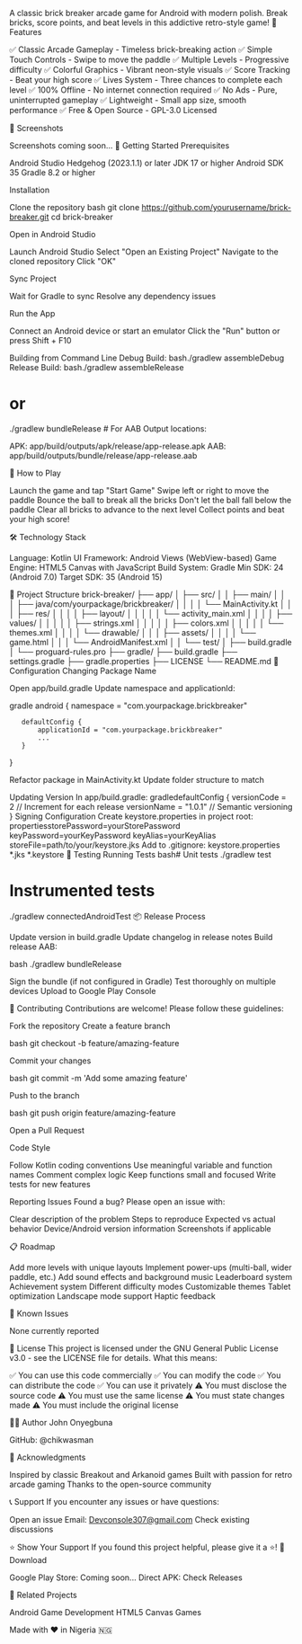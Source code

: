 A classic brick breaker arcade game for Android with modern polish. Break bricks, score points, and beat levels in this addictive retro-style game!
📱 Features

✅ Classic Arcade Gameplay - Timeless brick-breaking action
✅ Simple Touch Controls - Swipe to move the paddle
✅ Multiple Levels - Progressive difficulty
✅ Colorful Graphics - Vibrant neon-style visuals
✅ Score Tracking - Beat your high score
✅ Lives System - Three chances to complete each level
✅ 100% Offline - No internet connection required
✅ No Ads - Pure, uninterrupted gameplay
✅ Lightweight - Small app size, smooth performance
✅ Free & Open Source - GPL-3.0 Licensed

📸 Screenshots

Screenshots coming soon...
🚀 Getting Started
Prerequisites

Android Studio Hedgehog (2023.1.1) or later
JDK 17 or higher
Android SDK 35
Gradle 8.2 or higher

Installation

Clone the repository
bash   git clone https://github.com/yourusername/brick-breaker.git
   cd brick-breaker

Open in Android Studio

Launch Android Studio
Select "Open an Existing Project"
Navigate to the cloned repository
Click "OK"


Sync Project

Wait for Gradle to sync
Resolve any dependency issues


Run the App

Connect an Android device or start an emulator
Click the "Run" button or press Shift + F10



Building from Command Line
Debug Build:
bash./gradlew assembleDebug
Release Build:
bash./gradlew assembleRelease
# or
./gradlew bundleRelease  # For AAB
Output locations:

APK: app/build/outputs/apk/release/app-release.apk
AAB: app/build/outputs/bundle/release/app-release.aab

🎯 How to Play

Launch the game and tap "Start Game"
Swipe left or right to move the paddle
Bounce the ball to break all the bricks
Don't let the ball fall below the paddle
Clear all bricks to advance to the next level
Collect points and beat your high score!

🛠️ Technology Stack

Language: Kotlin
UI Framework: Android Views (WebView-based)
Game Engine: HTML5 Canvas with JavaScript
Build System: Gradle
Min SDK: 24 (Android 7.0)
Target SDK: 35 (Android 15)

📁 Project Structure
brick-breaker/
├── app/
│   ├── src/
│   │   ├── main/
│   │   │   ├── java/com/yourpackage/brickbreaker/
│   │   │   │   └── MainActivity.kt
│   │   │   ├── res/
│   │   │   │   ├── layout/
│   │   │   │   │   └── activity_main.xml
│   │   │   │   ├── values/
│   │   │   │   │   ├── strings.xml
│   │   │   │   │   ├── colors.xml
│   │   │   │   │   └── themes.xml
│   │   │   │   └── drawable/
│   │   │   ├── assets/
│   │   │   │   └── game.html
│   │   │   └── AndroidManifest.xml
│   │   └── test/
│   ├── build.gradle
│   └── proguard-rules.pro
├── gradle/
├── build.gradle
├── settings.gradle
├── gradle.properties
├── LICENSE
└── README.md
🔧 Configuration
Changing Package Name

Open app/build.gradle
Update namespace and applicationId:

gradle   android {
       namespace = "com.yourpackage.brickbreaker"
       
       defaultConfig {
           applicationId = "com.yourpackage.brickbreaker"
           ...
       }
   }

Refactor package in MainActivity.kt
Update folder structure to match

Updating Version
In app/build.gradle:
gradledefaultConfig {
    versionCode = 2        // Increment for each release
    versionName = "1.0.1"  // Semantic versioning
}
Signing Configuration
Create keystore.properties in project root:
propertiesstorePassword=yourStorePassword
keyPassword=yourKeyPassword
keyAlias=yourKeyAlias
storeFile=path/to/your/keystore.jks
Add to .gitignore:
keystore.properties
*.jks
*.keystore
🧪 Testing
Running Tests
bash# Unit tests
./gradlew test

# Instrumented tests
./gradlew connectedAndroidTest
📦 Release Process

Update version in build.gradle
Update changelog in release notes
Build release AAB:

bash   ./gradlew bundleRelease

Sign the bundle (if not configured in Gradle)
Test thoroughly on multiple devices
Upload to Google Play Console

🤝 Contributing
Contributions are welcome! Please follow these guidelines:

Fork the repository
Create a feature branch

bash   git checkout -b feature/amazing-feature

Commit your changes

bash   git commit -m 'Add some amazing feature'

Push to the branch

bash   git push origin feature/amazing-feature

Open a Pull Request

Code Style

Follow Kotlin coding conventions
Use meaningful variable and function names
Comment complex logic
Keep functions small and focused
Write tests for new features

Reporting Issues
Found a bug? Please open an issue with:

Clear description of the problem
Steps to reproduce
Expected vs actual behavior
Device/Android version information
Screenshots if applicable

📋 Roadmap

 Add more levels with unique layouts
 Implement power-ups (multi-ball, wider paddle, etc.)
 Add sound effects and background music
 Leaderboard system
 Achievement system
 Different difficulty modes
 Customizable themes
 Tablet optimization
 Landscape mode support
 Haptic feedback

🐛 Known Issues

None currently reported

📜 License
This project is licensed under the GNU General Public License v3.0 - see the LICENSE file for details.
What this means:

✅ You can use this code commercially
✅ You can modify the code
✅ You can distribute the code
✅ You can use it privately
⚠️ You must disclose the source code
⚠️ You must use the same license
⚠️ You must state changes made
⚠️ You must include the original license

👨‍💻 Author
John Onyegbuna

GitHub: @chikwasman

🙏 Acknowledgments

Inspired by classic Breakout and Arkanoid games
Built with passion for retro arcade gaming
Thanks to the open-source community

📞 Support
If you encounter any issues or have questions:

Open an issue
Email: Devconsole307@gmail.com
Check existing discussions

⭐ Show Your Support
If you found this project helpful, please give it a ⭐️!
📱 Download

Google Play Store: Coming soon...
Direct APK: Check Releases

🔗 Related Projects

Android Game Development
HTML5 Canvas Games


Made with ❤️ in Nigeria 🇳🇬
